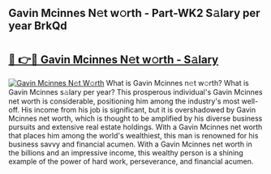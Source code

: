 ## Gavin Mcinnes N𝚎t w𝚘rth - Part-WK2 S𝚊lary per year BrkQd

# <h2><a href="http://gc04by.nevu.top/?p=Gavin+Mcinnes">🔗 👉🔴 Gavin Mcinnes N𝚎t w𝚘rth - S𝚊lary</a></h2>

[![Gavin Mcinnes N𝚎t W𝚘rth](https://i.imgur.com/Oavwk0R.jpeg)](http://gc04by.nevu.top/?p=Gavin+Mcinnes)
What is Gavin Mcinnes n𝚎t w𝚘rth? What is Gavin Mcinnes s𝚊lary per year?
This prosperous individual's Gavin Mcinnes net worth is considerable, positioning him among the industry's most well-off. His income from his job is significant, but it is overshadowed by Gavin Mcinnes net worth, which is thought to be amplified by his diverse business pursuits and extensive real estate holdings. With a Gavin Mcinnes net worth that places him among the world's wealthiest, this man is renowned for his business savvy and financial acumen. With a Gavin Mcinnes net worth in the billions and an impressive income, this wealthy person is a shining example of the power of hard work, perseverance, and financial acumen.
